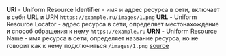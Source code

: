 **URI** - Uniform Resource Identifier - имя и адрес ресурса в сети, включает в себя URL и URN
`https://example.ru/images/1.png`
**URL** - Uniform Resource Locator - адрес ресурса в сети, определяет местонахождение и способ обращения к нему
`https://example.ru`
**URN** - Uniform Resource Name - имя ресурса в сети, определяет название ресурса, но не говорит как к нему подключиться
`/images/1.png`
[source](https://wiki.merionet.ru/servernye-resheniya/36/url-i-uri-v-chem-razlichie/)
